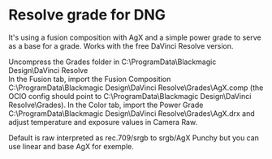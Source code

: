 # Resolve grade for DNG 
It's using a fusion composition with AgX and a simple power grade to serve as a base for a grade.
Works with the free DaVinci Resolve version. 

Uncompress the Grades folder in C:\ProgramData\Blackmagic Design\DaVinci Resolve\
In the Fusion tab, import the Fusion Composition C:\ProgramData\Blackmagic Design\DaVinci Resolve\Grades\AgX.comp (the OCIO config should point to C:\ProgramData\Blackmagic Design\DaVinci Resolve\Grades).
In the Color tab, import the Power Grade C:\ProgramData\Blackmagic Design\DaVinci Resolve\Grades\AgX.drx and adjust temperature and exposure values in Camera Raw.


Default is raw interpreted as rec.709/srgb to srgb/AgX Punchy but you can use linear and base AgX for exemple.
